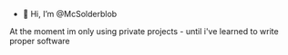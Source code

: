 - 👋 Hi, I’m @McSolderblob

At the moment im only using private projects - until i've learned to write proper software
